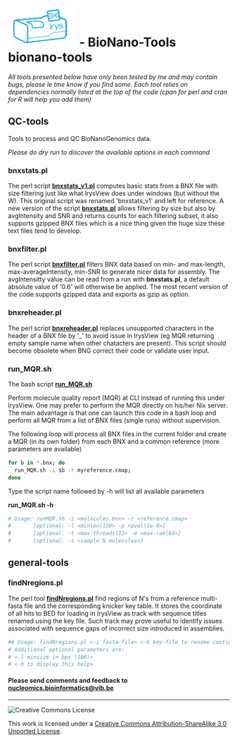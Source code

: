 ![ngstools](pictures/Irys_icon.png) - BioNano-Tools
bionano-tools
==========

*All tools presented below have only been tested by me and may contain bugs, please le tme know if you find some. Each tool relies on dependencies normally listed at the top of the code (cpan for perl and cran for R will help you add them)*

## QC-tools

Tools to process and QC BioNanoGenomics data.

*Please do dry run to discover the available options in each command*

### **bnxstats.pl**

The perl script **[bnxstats_v1.pl](qc-tools/bnxstats_v1.pl)** computes basic stats from a BNX file with size filtering just like what IrysView does under windows (but without the W). This original script was renamed 'bnxstats_v1' and left for reference. A new version of the script **[bnxstats.pl](qc-tools/bnxstats.pl)** allows filtering by size but also by avgIntensity and SNR and returns counts for each filtering subset, it also supports gzipped BNX files which is a nice thing given the huge size these text files tend to develop.

### **bnxfilter.pl**

The perl script **[bnxfilter.pl](qc-tools/bnxfilter.pl)** filters BNX data based on min- and max-length, max-averageIntensity, min-SNR to generate nicer data for assembly. The avgIntensitty value can be read from a run with **bnxstats.pl**, a default absolute value of '0.6' will otherwise be applied. The most recent version of the code supports gzipped data and exports as gzip as option.

### **bnxreheader.pl**

The perl script **[bnxreheader.pl](qc-tools/bnxreheader.pl)** replaces unsupported characters in the header of a BNX file by '_' to avoid issue in IrysView (eg MQR returning empty sample name when other chatacters are present). This script should become obsolete when BNG correct their code or validate user input. 

### **run_MQR.sh**

The bash script **[run_MQR.sh](qc-tools/run_MQR.sh)**

Perform molecule quality report (MQR) at CLI instead of running this under IrysView. One may prefer to perform the MQR directly on his/her Nix server. The main advantage is that one can launch this code in a bash loop and perform all MQR from a list of BNX files (single runs) without supervision.

The following loop will process all BNX files in the current folder and create a MQR (in its own folder) from each BNX and a common reference (more parameters are available)
```bash
for b in *.bnx; do
  run_MQR.sh -i $b -r myreference.cmap;
done
```

Type the script name followed by -h will list all available parameters

**run_MQR.sh -h**
```bash
# Usage: runMQR.sh -i <molecules.bnx> -r <reference.cmap>
#		[optional: -l <minlen|150> -p <pval|1e-9>]
#		[optional: -t <max-threads|32> -m <max-ram|64>]
#		[optional: -s <sample N molecules>]
```
## general-tools

### **findNregions.pl**

The perl tool **[findNregions.pl](general-tools/findNregions.pl)** find regions of N's from a reference multi-fasta file and the corresponding knicker key table. It stores the coordinate of all hits to BED for loading in IrysView as track with sequence titles renamed using the key file. Such track may prove useful to identify issues associated with sequence gaps of incorrect size introduced in assemblies.

```bash
## Usage: findNregions.pl <-i fasta-file> <-k key-file to rename contigs>
# Additional optional parameters are:
# <-l minsize in bps (100)>
# <-h to display this help>
```

<h4>Please send comments and feedback to <a href="mailto:nucleomics.bioinformatics@vib.be">nucleomics.bioinformatics@vib.be</a></h4>

------------

![Creative Commons License](http://i.creativecommons.org/l/by-sa/3.0/88x31.png?raw=true)

This work is licensed under a [Creative Commons Attribution-ShareAlike 3.0 Unported License](http://creativecommons.org/licenses/by-sa/3.0/).
